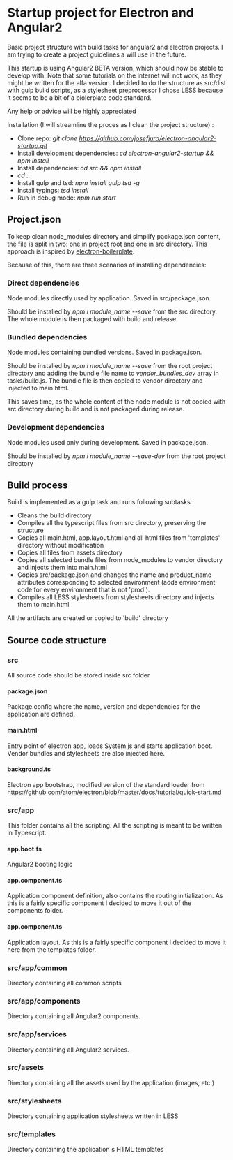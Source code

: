 # Startup project for Electron and Angular2
Basic project structure with build tasks for angular2 and electron projects. I am trying to create a project guidelines a will use in the future.

This startup is using Angular2 BETA version, which should now be stable to develop with. Note that some tutorials on the internet will not work, as they might be written for the alfa version.
I decided to do the structure as src/dist with gulp build scripts, as a stylesheet preprocessor I chose LESS because it seems to be a bit of a biolerplate code standard.

Any help or advice will be highly appreciated

Installation (I will streamline the proces as I clean the project structure) :

* Clone repo: *git clone https://github.com/josefjura/electron-angular2-startup.git*
* Install development dependencies: *cd electron-angular2-startup && npm install*
* Install dependencies: *cd src && npm install*
* *cd ..*
* Install gulp and tsd: *npm install gulp tsd -g*
* Install typings: *tsd install*
* Run in debug mode: *npm run start*

## Project.json

To keep clean node_modules directory and simplify package.json content, the file is split in two: one in project root and one in src directory.
This approach is inspired by [electron-boilerplate](https://github.com/szwacz/electron-boilerplate).

Because of this, there are three scenarios of installing dependencies:

### Direct dependencies
Node modules directly used by application. Saved in src/package.json.

Should be installed by *npm i module_name --save* from the src directory. The whole module is then packaged with build and release.

### Bundled dependencies
Node modules containing bundled versions. Saved in package.json.

Should be installed by *npm i module_name --save* from the root project directory and adding the bundle file name to *vendor_bundles_dev* array in tasks/build.js.
The bundle file is then copied to vendor directory and injected to main.html.

This saves time, as the whole content of the node module is not copied with src directory during build and is not packaged during release.

### Development dependencies
Node modules used only during development. Saved in package.json.

Should be installed by *npm i module_name --save-dev* from the root project directory

## Build process
Build is implemented as a gulp task and runs following subtasks :

* Cleans the build directory
* Compiles all the typescript files from src directory, preserving the structure
* Copies all main.html, app.layout.html and all html files from 'templates' directory without modification
* Copies all files from assets directory
* Copies all selected bundle files from node_modules to vendor directory and injects them into main.html
* Copies src/package.json and changes the name and product_name attributes corresponding to selected environment (adds environment code for every environment that is not 'prod').
* Compiles all LESS stylesheets from stylesheets directory and injects them to main.html

All the artifacts are created or copied to 'build' directory

## Source code structure
### src
All source code should be stored inside src folder

#### package.json
Package config where the name, version and dependencies for the application are defined.

#### main.html
Entry point of electron app, loads System.js and starts application boot. Vendor bundles and stylesheets are also injected here.

#### background.ts
Electron app bootstrap, modified version of the standard loader from https://github.com/atom/electron/blob/master/docs/tutorial/quick-start.md

### src/app
This folder contains all the scripting. All the scripting is meant to be written in Typescript.

#### app.boot.ts
Angular2 booting logic

#### app.component.ts
Application component definition, also contains the routing initialization. As this is a fairly specific component I decided to move it out of the components folder.

#### app.component.ts
Application layout. As this is a fairly specific component I decided to move it here from the templates folder.

### src/app/common
Directory containing all common scripts

### src/app/components
Directory containing all Angular2 components.

### src/app/services
Directory containing all Angular2 services.

### src/assets
Directory containing all the assets used by the application (images, etc.)

### src/stylesheets
Directory containing application stylesheets written in LESS

### src/templates
Directory containing the application`s HTML templates

